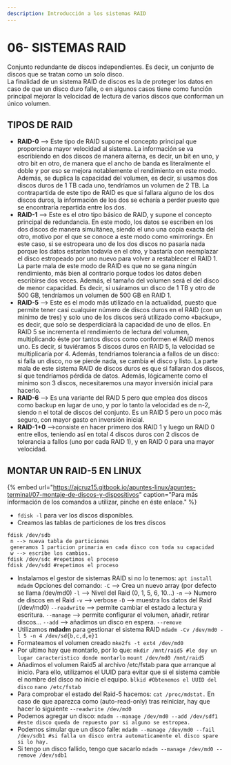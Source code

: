 ```yaml
---
description: Introducción a los sistemas RAID
---
```


# 06- SISTEMAS RAID

Conjunto redundante de discos independientes. Es decir, un conjunto de discos que se tratan como un solo disco.  
La finalidad de un sistema RAID de discos es la de proteger los datos en caso de que un disco duro falle, o en algunos casos tiene como función principal mejorar la velocidad de lectura de varios discos que conforman un único volumen.

## TIPOS DE RAID

* **RAID-0** --&gt; Este tipo de RAID supone el concepto principal que proporciona mayor velocidad al sistema.  La información se va escribiendo en dos discos de manera alterna, es decir, un bit en uno, y otro bit en otro, de manera que el ancho de banda es literalmente el doble y por eso se mejora notablemente el rendimiento en este modo. Además, se duplica la capacidad del volumen, es decir, si usamos dos discos duros de 1 TB cada uno, tendríamos un volumen de 2 TB.  La contrapartida de este tipo de RAID es que si fallara alguno de los dos discos duros, la información de los dos se echaría a perder puesto que se encontraría repartida entre los dos. 
* **RAID-1** --&gt; Este es el otro tipo básico de RAID, y supone el concepto principal de redundancia.   En este modo, los datos se escriben en los dos discos de manera simultánea, siendo el uno una   copia exacta del otro, motivo por el que se conoce a este modo como «mirroring». En este caso,   si se estropeara uno de los dos discos no pasaría nada porque los datos estarían todavía en el   otro, y bastaría con reemplazar el disco estropeado por uno nuevo para volver a restablecer el   RAID 1.   La parte mala de este modo de RAID es que no se gana ningún rendimiento, más bien al contrario   porque todos los datos deben escribirse dos veces. Además, el tamaño del volumen será el del   disco de menor capacidad. Es decir, si usáramos un disco de 1 TB y otro de 500 GB, tendríamos   un volumen de 500 GB en RAID 1. 
* **RAID-5** --&gt; Este es el modo más utilizado en la actualidad, puesto que permite tener casi cualquier   número de discos duros en el RAID \(con un mínimo de tres\) y solo uno de los discos será utilizado   como «backup», es decir, que solo se desperdiciará la capacidad de uno de ellos.   En RAID 5 se incrementa el rendimiento de lectura del volumen, multiplicando éste por tantos   discos como conformen el RAID menos uno. Es decir, si tuviéramos 5 discos duros en RAID 5, la   velocidad se multiplicaría por 4. Además, tendríamos tolerancia a fallos de un disco: si falla   un disco, no se pierde nada, se cambia el disco y listo.   La parte mala de este sistema RAID de discos duros es que si fallaran dos discos, sí que   tendríamos pérdida de datos. Además, lógicamente como el mínimo son 3 discos, necesitaremos una mayor inversión inicial para hacerlo. 
* **RAID-6** --&gt; Es una variante del RAID 5 pero que emplea dos discos como backup en lugar de uno, y por lo tanto la velocidad es de n-2, siendo n el total de discos del conjunto. Es un RAID 5 pero un poco más seguro, con mayor gasto en inversión inicial. 
* **RAID-1+0** --&gt;consiste en hacer primero dos RAID 1 y luego un RAID 0 entre ellos, teniendo así en total 4 discos duros con 2 discos de tolerancia a fallos \(uno por cada RAID 1\), y en RAID 0 para una mayor velocidad.

## MONTAR UN RAID-5 EN LINUX

{% embed url="https://ajcruz15.gitbook.io/apuntes-linux/apuntes-terminal/07-montaje-de-discos-y-dispositivos" caption="Para más información de los comandos a utilizar, pinche en éste enlace." %}

* `fdisk -l` para ver los discos disponibles. 
* Creamos las tablas de particiones de los tres discos

```text
fdisk /dev/sdb
 n --> nueva tabla de particiones
 generamos 1 particion primaria en cada disco con toda su capacidad
 w --> escribe los cambios.
fdisk /dev/sdc #repetimos el proceso
fdisk /dev/sdd #repetimos el proceso
```

* Instalamos el gestor de sistemas RAID si no lo tenemos: `apt install mdadm`   Opciones del comando: `-C` --&gt; Crea un nuevo array \(por defecto se llama /dev/md0\) `-l` --&gt; Nivel del Raid \(0, 1, 5, 6, 10...\) `-n` --&gt; Numero de discos en el Raid `-v` --&gt; verbose `-D` --&gt; muestra los datos del Raid \(/dev/md0\) `--readwrite` --&gt; permite cambiar el estado a lectura y escritura. `--manage` --&gt; permite configurar el volumen, añadir, retirar discos...  `--add` --&gt; añadimos un disco en espera.  `--remove`  
* Utilizamos **mdadm** para gestionar el sistema RAID `mdadm -Cv /dev/md0 -l 5 -n 4 /dev/sd{b,c,d,e}1`  
* Formateamos el volumen creado `mke2fs -t ext4 /dev/md0` 
* Por ultimo hay que montarlo, por lo que: `mkdir /mnt/raid5 #le doy un lugar caracteristico donde montarlo` `mount /dev/md0 /mnt/raid5`  
* Añadimos el volumen Raid5 al archivo /etc/fstab para que arranque al inicio. Para ello, utilizamos el UUID para evitar que si el sistema cambie el nombre del disco no inicie el equipo. `blkid #Obtenemos el UUID del disco` `nano /etc/fstab`  
* Para comprobar el estado del Raid-5 hacemos:  `cat /proc/mdstat.`  En caso de que aparezca como \(auto-read-only\) tras reiniciar, hay que hacer lo siguiente `--readwrite /dev/md0`  
* Podemos agregar un disco: `mdadm --manage /dev/md0 --add /dev/sdf1 #este disco queda de repuesto por si alguno se estropea.`
* Podemos simular que un disco falle: `mdadm --manage /dev/md0 --fail /dev/sdb1 #si falla un disco entra automaticamente el disco spare si lo hay.`
* Si tengo un disco fallido, tengo que sacarlo `mdadm --manage /dev/md0 --remove /dev/sdb1`

